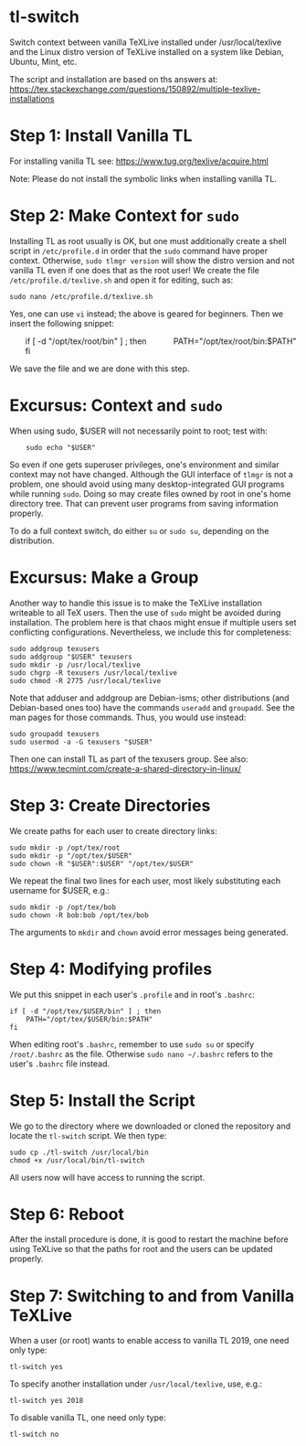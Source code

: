 # tl-switch
Switch context between vanilla TeXLive installed under /usr/local/texlive and the Linux distro version of TeXLive installed on a system like Debian, Ubuntu, Mint, etc.

The script and installation are based on ths answers at:
https://tex.stackexchange.com/questions/150892/multiple-texlive-installations

# Step 1: Install Vanilla TL
For installing vanilla TL see: https://www.tug.org/texlive/acquire.html

Note: Please do not install the symbolic links when installing vanilla TL.

# Step 2: Make Context for `sudo`
Installing TL as root usually is OK, but one must additionally create a shell script in `/etc/profile.d` in order that the `sudo` command have proper context. Otherwise, `sudo tlmgr version` will show the distro version and not vanilla TL even if one does that as the root user! We create the file `/etc/profile.d/texlive.sh` and open it for editing, such as:

    sudo nano /etc/profile.d/texlive.sh
    
Yes, one can use `vi` instead; the above is geared for beginners. Then we insert the following snippet:

        if [ -d "/opt/tex/root/bin" ] ; then
            PATH="/opt/tex/root/bin:$PATH"
        fi

We save the file and we are done with this step.

# Excursus: Context and `sudo`
When using sudo, $USER will not necessarily point to root; test with:

        sudo echo "$USER"
        
So even if one gets superuser privileges, one's environment and similar context may not have changed. Although the GUI interface of `tlmgr` is not a problem, one should avoid using many desktop-integrated GUI programs while running `sudo`. Doing so may create files owned by root in one's home directory tree. That can prevent user programs from saving information properly.
   
To do a full context switch, do either `su` or `sudo su`, depending on the distribution.

# Excursus: Make a Group
Another way to handle this issue is to make the TeXLive installation writeable to all TeX users. Then the use of `sudo` might be avoided during installation. The problem here is that chaos might ensue if multiple users set conflicting configurations. Nevertheless, we include this for completeness:

    sudo addgroup texusers
    sudo addgroup "$USER" texusers
    sudo mkdir -p /usr/local/texlive
    sudo chgrp -R texusers /usr/local/texlive
    sudo chmod -R 2775 /usr/local/texlive

Note that adduser and addgroup are Debian-isms; other distributions (and Debian-based ones too) have the commands `useradd` and `groupadd`. See the man pages for those commands. Thus, you would use instead:

    sudo groupadd texusers
    sudo usermod -a -G texusers "$USER"

Then one can install TL as part of the texusers group.
See also: https://www.tecmint.com/create-a-shared-directory-in-linux/

# Step 3: Create Directories
We create paths for each user to create directory links:

    sudo mkdir -p /opt/tex/root
    sudo mkdir -p "/opt/tex/$USER"
    sudo chown -R "$USER":$USER" "/opt/tex/$USER"
        
We repeat the final two lines for each user, most likely substituting each username for $USER, e.g.:

    sudo mkdir -p /opt/tex/bob
    sudo chown -R bob:bob /opt/tex/bob

The arguments to `mkdir` and `chown` avoid error messages being generated.

# Step 4: Modifying profiles
We put this snippet in each user's `.profile` and in root's `.bashrc`:

    if [ -d "/opt/tex/$USER/bin" ] ; then
        PATH="/opt/tex/$USER/bin:$PATH"
    fi
        
When editing root's `.bashrc`, remember to use `sudo su` or specify `/root/.bashrc` as the file. Otherwise `sudo nano ~/.bashrc` refers to the user's `.bashrc` file instead.

# Step 5: Install the Script
We go to the directory where we downloaded or cloned the repository and locate the `tl-switch` script. We then type:

    sudo cp ./tl-switch /usr/local/bin
    chmod +x /usr/local/bin/tl-switch
    
All users now will have access to running the script.

# Step 6: Reboot
After the install procedure is done, it is good to restart the machine before using TeXLive so that the paths for root and the users can be updated properly.

# Step 7: Switching to and from Vanilla TeXLive
When a user (or root) wants to enable access to vanilla TL 2019, one need only type:

    tl-switch yes

To specify another installation under `/usr/local/texlive`, use, e.g.:

    tl-switch yes 2018

To disable vanilla TL, one need only type:

    tl-switch no
